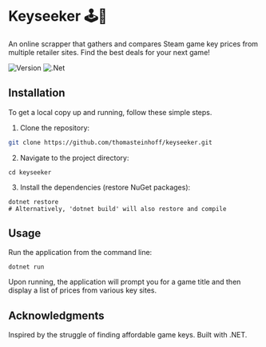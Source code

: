 # Keyseeker 🕹️🔑

An online scrapper that gathers and compares Steam game key prices from multiple retailer sites. Find the best deals for your next game!

![Version](https://img.shields.io/badge/version-0.7-green.svg)
![.Net](https://img.shields.io/badge/.NET-5C2D91?style=for-the-badge&logo=.net&logoColor=white)


## Installation

To get a local copy up and running, follow these simple steps.

1. Clone the repository:
```bash
git clone https://github.com/thomasteinhoff/keyseeker.git
```

2. Navigate to the project directory:
```
cd keyseeker
```

3. Install the dependencies (restore NuGet packages):

```
dotnet restore
# Alternatively, 'dotnet build' will also restore and compile
```

## Usage
Run the application from the command line:

```
dotnet run
```
Upon running, the application will prompt you for a game title and then display a list of prices from various key sites.

## Acknowledgments
Inspired by the struggle of finding affordable game keys.
Built with .NET.